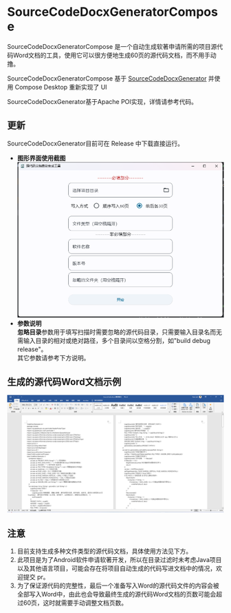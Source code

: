 # SourceCodeDocxGeneratorCompose
SourceCodeDocxGeneratorCompose 是一个自动生成软著申请所需的项目源代码Word文档的工具，使用它可以很方便地生成60页的源代码文档，而不用手动撸。  

SourceCodeDocxGeneratorCompose 基于 [SourceCodeDocxGenerator](https://github.com/CharlieJiang/SourceCodeDocxGenerator) 并使用 Compose Desktop 重新实现了 UI

SourceCodeDocxGenerator基于Apache POI实现，详情请参考代码。

## 更新
SourceCodeDocxGenerator目前可在 Release 中下载直接运行。
* **图形界面使用截图**   
  ![图形界面未输入](screenshot/img.png)
* **参数说明**   
  **忽略目录**参数用于填写扫描时需要忽略的源代码目录，只需要输入目录名而无需输入目录的相对或绝对路径，多个目录间以空格分割，如"build debug release"。  
  其它参数请参考下方说明。

## 生成的源代码Word文档示例
![源代码Word文档截图示例](screenshot/img_1.png)

## 注意
1. 目前支持生成多种文件类型的源代码文档，具体使用方法见下方。
2. 此项目是为了Android软件申请软著开发，所以在目录过滤时未考虑Java项目以及其他语言项目，可能会存在将项目自动生成的代码写进文档中的情况，欢迎提交 pr。
3. 为了保证源代码的完整性，最后一个准备写入Word的源代码文件的内容会被全部写入Word中，由此也会导致最终生成的源代码Word文档的页数可能会超过60页，这时就需要手动调整文档页数。
